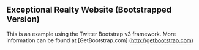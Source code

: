 Exceptional Realty Website (Bootstrapped Version)
----

This is an example using the Twitter Bootstrap v3 framework.
More information can be found at [GetBootstrap.com] (http://getbootstrap.com)
